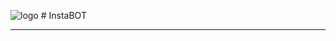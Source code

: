 
![logo](https://cloud.githubusercontent.com/assets/1809268/15931032/2792427e-2e56-11e6-831e-ffab238cc4a2.png)  # InstaBOT


---

